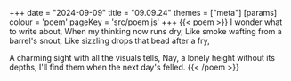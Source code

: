 +++
date = "2024-09-09"
title = "09.09.24"
themes = ["meta"]
[params]
  colour = 'poem'
  pageKey = 'src/poem.js'
+++
{{< poem >}}
I wonder what to write about,
When my thinking now runs dry,
Like smoke wafting from a barrel's snout,
Like sizzling drops that bead after a fry,

A charming sight with all the visuals tells,
Nay, a lonely height without its depths,
I'll find them when the next day's felled.
{{< /poem >}}